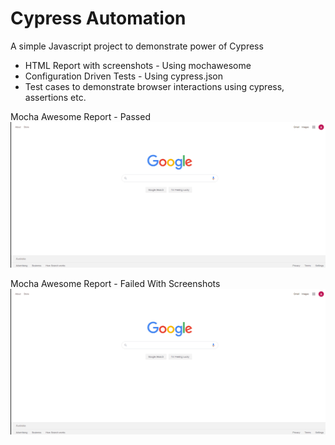 # Cypress Automation

A simple Javascript project to demonstrate power of Cypress

* HTML Report with screenshots - Using mochawesome
* Configuration Driven Tests - Using cypress.json
* Test cases to demonstrate browser interactions using cypress, assertions etc.

 Mocha Awesome Report - Passed
![](docs\mochawesome_passed.gif)

 Mocha Awesome Report - Failed With Screenshots
 ![](docs\mochawesome_passed.gif)